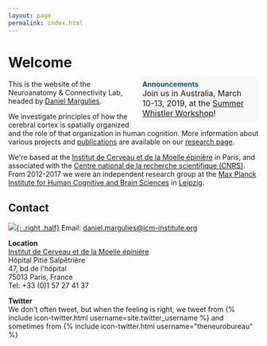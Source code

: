 ```yaml
---
layout: page
permalink: index.html
---
```

# Welcome
<div style="background-color: #f7f7f7; z-index:1; float: right; width:45%; padding:+1.5%; margin-top:-1.5%; border-radius:10px;">
  <font color="#18515E"><strong>Announcements</strong><br></font>
  <font size="-0.5">
  Join us in Australia, March 10-13, 2019, at the <a href="https://medicine.yale.edu/mrrc/home/seminars/workshop/" target="\_blank">Summer Whistler Workshop</a>!
  </font>
</div>

This is the website of the Neuroanatomy & Connectivity Lab, headed by [Daniel Margulies][DSM].  

We investigate principles of how the cerebral cortex is spatially organized and the role of that organization in human cognition. More information about various projects and [publications] are available on our [research page].  

We're based at the [Institut de Cerveau et de la Moelle épinière][ICM] in Paris, and associated with the [Centre national de la recherche scientifique (CNRS)][CNRS]. From 2012-2017 we were an independent research group at the [Max Planck Institute for Human Cognitive and Brain Sciences][NAC] in [Leipzig].  

## Contact
[![]({{site.baseurl}}/thumbnails/image1.jpg){: .right .half}]({{site.baseurl}}/gallery/index.html)
Email: [<span class="line">daniel.margulies@</span><span class="line">icm-institute.org</span>](mailto:daniel.margulies@icm-institute.org)

**Location**  
[Institut de Cerveau et de la Moelle épinière][ICM]  
Hôpital Pitié Salpêtrière  
47, bd de l'hôpital  
75013 Paris, France  
Tel: +33 (0)1 57 27 41 37  

**Twitter**  
We don't often tweet, but when the feeling is right, we tweet from {% include icon-twitter.html username=site.twitter_username %} and sometimes from {% include icon-twitter.html username="theneurobureau" %}  

[DSM]: {{site.baseurl}}/people/margulies.html
[research page]: {{site.baseurl}}/research/index.html
[publications]: {{site.baseurl}}/research/publications.html
[ICM]: https://icm-institute.org/en/
[CNRS]: http://www.cnrs.fr/index.php
[NAC]: https://www.cbs.mpg.de/former-groups/neuroanatomy-and-connectivity
[Leipzig]: https://vimeo.com/164579770
